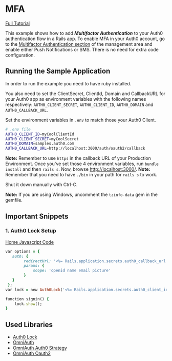 # MFA
[Full Tutorial](https://auth0.com/docs/quickstart/webapp/rails/08-mfa)

This example shows how to add ***Multifactor Authentication*** to your Auth0 authentication flow in a Rails app. To enable MFA in your Auth0 account, go to the [Multifactor Authentication section](https://manage.auth0.com/#/guardian) of the management area and enable either Push Notifications or SMS. There is no need for extra code configuration.

## Running the Sample Application
In order to run the example you need to have ruby installed.

You also need to set the ClientSecret, ClientId, Domain and CallbackURL for your Auth0 app as environment variables with the following names respectively: `AUTH0_CLIENT_SECRET`, `AUTH0_CLIENT_ID`, `AUTH0_DOMAIN` and `AUTH0_CALLBACK_URL`.

Set the environment variables in `.env` to match those your Auth0 Client.

````bash
# .env file
AUTH0_CLIENT_ID=myCoolClientId
AUTH0_CLIENT_SECRET=myCoolSecret
AUTH0_DOMAIN=samples.auth0.com
AUTH0_CALLBACK_URL=http://localhost:3000/auth/oauth2/callback
````
__Note:__ Remember to use `https` in the callback URL of your Production Environment.
Once you've set those 4 environment variables, run `bundle install` and then `rails s`. Now, browse [http://localhost:3000/](http://localhost:3000/).
__Note:__ Remember that you need to have `./bin` in your path for `rails s` to work.

Shut it down manually with Ctrl-C.

__Note:__ If you are using Windows, uncomment the `tzinfo-data` gem in the gemfile.

## Important Snippets

### 1. Auth0 Lock Setup
[Home Javascript Code](/08-MFA/app/assets/javascripts/home.js.erb)
```ruby
var options = {
   auth: {
 		redirectUrl: '<%= Rails.application.secrets.auth0_callback_url %>',
 		params: {
 			scope: 'openid name email picture'
 		}
   }
 };
var lock = new Auth0Lock('<%= Rails.application.secrets.auth0_client_id %>', '<%= Rails.application.secrets.auth0_domain %>', options);

function signin() {
 	lock.show();
}
```

## Used Libraries
* [Auth0 Lock](https://github.com/auth0/lock)
* [OmniAuth](https://github.com/intridea/omniauth)
* [OmniAuth Auth0 Strategy](https://github.com/auth0/omniauth-auth0)
* [OmniAuth Oauth2](https://github.com/intridea/omniauth-oauth2)
